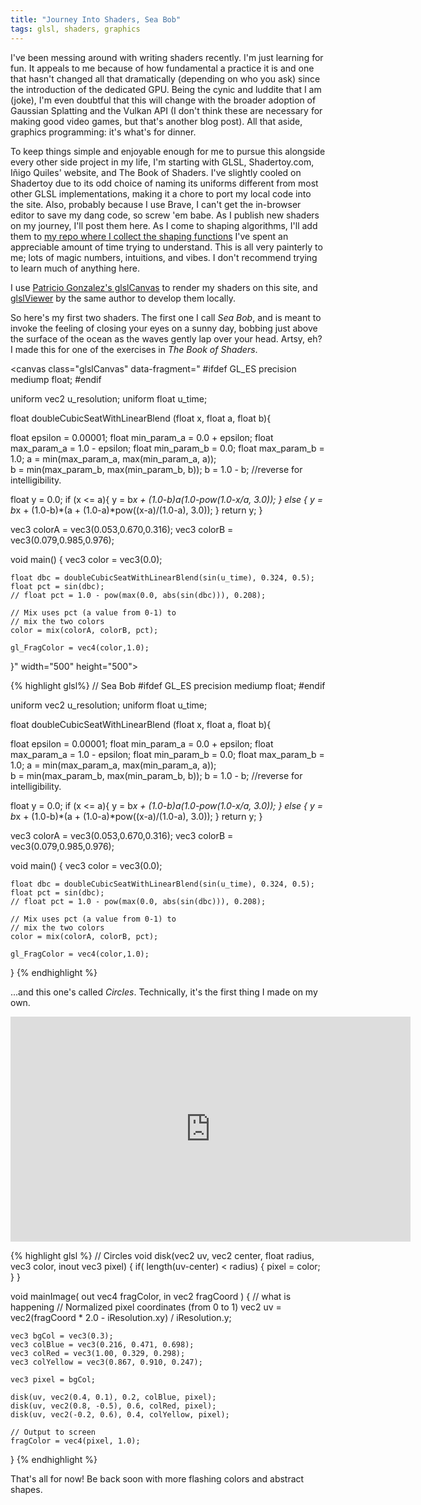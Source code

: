 ```yaml
---
title: "Journey Into Shaders, Sea Bob"
tags: glsl, shaders, graphics
---
```


I've been messing around with writing shaders recently. I'm just learning for fun. It appeals to me because of how fundamental a practice it is and one that hasn't changed all that dramatically (depending on who you ask) since the introduction of the dedicated GPU. Being the cynic and luddite that I am (joke), I'm even doubtful that this will change with the broader adoption of Gaussian Splatting and the Vulkan API (I don't think these are necessary for making good video games, but that's another blog post). All that aside, graphics programming: it's what's for dinner.

To keep things simple and enjoyable enough for me to pursue this alongside every other side project in my life, I'm starting with GLSL, Shadertoy.com, Iñigo Quiles' website, and The Book of Shaders. I've slightly cooled on Shadertoy due to its odd choice of naming its uniforms different from most other GLSL implementations, making it a chore to port my local code into the site. Also, probably because I use Brave, I can't get the in-browser editor to save my dang code, so screw 'em babe. As I publish new shaders on my journey, I'll post them here. As I come to shaping algorithms, I'll add them to [my repo where I collect the shaping functions](https://github.com/Shaka-n/shader-shaping-functions) I've spent an appreciable amount of time trying to understand. This is all very painterly to me; lots of magic numbers, intuitions, and vibes. I don't recommend trying to learn much of anything here.

I use [Patricio Gonzalez's glslCanvas](https://github.com/patriciogonzalezvivo/glslCanvas) to render my shaders on this site, and [glslViewer](https://github.com/patriciogonzalezvivo/glslViewer) by the same author to develop them locally.

So here's my first two shaders. The first one I call *Sea Bob*, and is meant to invoke the feeling of closing your eyes on a sunny day, bobbing just above the surface of the ocean as the waves gently lap over your head. Artsy, eh? I made this for one of the exercises in *The Book of Shaders*.

<canvas class="glslCanvas" data-fragment="
#ifdef GL_ES
precision mediump float;
#endif

uniform vec2 u_resolution;
uniform float u_time;

float doubleCubicSeatWithLinearBlend (float x, float a, float b){

  float epsilon = 0.00001;
  float min_param_a = 0.0 + epsilon;
  float max_param_a = 1.0 - epsilon;
  float min_param_b = 0.0;
  float max_param_b = 1.0;
  a = min(max_param_a, max(min_param_a, a));  
  b = min(max_param_b, max(min_param_b, b)); 
  b = 1.0 - b; //reverse for intelligibility.
  
  float y = 0.0;
  if (x <= a){
    y = b*x + (1.0-b)*a*(1.0-pow(1.0-x/a, 3.0));
  } else {
    y = b*x + (1.0-b)*(a + (1.0-a)*pow((x-a)/(1.0-a), 3.0));
  }
  return y;
}


vec3 colorA = vec3(0.053,0.670,0.316);
vec3 colorB = vec3(0.079,0.985,0.976);

void main() {
    vec3 color = vec3(0.0);
    
    float dbc = doubleCubicSeatWithLinearBlend(sin(u_time), 0.324, 0.5);
	float pct = sin(dbc);
    // float pct = 1.0 - pow(max(0.0, abs(sin(dbc))), 0.208);

    // Mix uses pct (a value from 0-1) to
    // mix the two colors
    color = mix(colorA, colorB, pct);

    gl_FragColor = vec4(color,1.0);
}" width="500" height="500"></canvas>

{% highlight glsl%}
// Sea Bob
#ifdef GL_ES
precision mediump float;
#endif

uniform vec2 u_resolution;
uniform float u_time;

float doubleCubicSeatWithLinearBlend (float x, float a, float b){

  float epsilon = 0.00001;
  float min_param_a = 0.0 + epsilon;
  float max_param_a = 1.0 - epsilon;
  float min_param_b = 0.0;
  float max_param_b = 1.0;
  a = min(max_param_a, max(min_param_a, a));  
  b = min(max_param_b, max(min_param_b, b)); 
  b = 1.0 - b; //reverse for intelligibility.
  
  float y = 0.0;
  if (x <= a){
    y = b*x + (1.0-b)*a*(1.0-pow(1.0-x/a, 3.0));
  } else {
    y = b*x + (1.0-b)*(a + (1.0-a)*pow((x-a)/(1.0-a), 3.0));
  }
  return y;
}


vec3 colorA = vec3(0.053,0.670,0.316);
vec3 colorB = vec3(0.079,0.985,0.976);

void main() {
    vec3 color = vec3(0.0);
    
    float dbc = doubleCubicSeatWithLinearBlend(sin(u_time), 0.324, 0.5);
	float pct = sin(dbc);
    // float pct = 1.0 - pow(max(0.0, abs(sin(dbc))), 0.208);

    // Mix uses pct (a value from 0-1) to
    // mix the two colors
    color = mix(colorA, colorB, pct);

    gl_FragColor = vec4(color,1.0);
}
{% endhighlight %}

...and this one's called *Circles*. Technically, it's the first thing I made on my own. 

<iframe width="640" height="360" frameborder="0" src="https://www.shadertoy.com/embed/csKBRy?gui=true&t=10&paused=true&muted=false" allowfullscreen></iframe>

{% highlight glsl %}
// Circles
void disk(vec2 uv, vec2 center, float radius, vec3 color, inout vec3 pixel) {
	if( length(uv-center) < radius) {
		pixel = color;
	}
}

void mainImage( out vec4 fragColor, in vec2 fragCoord )
{
// what is happening
    // Normalized pixel coordinates (from 0 to 1)
    vec2 uv = vec2(fragCoord * 2.0 - iResolution.xy) / iResolution.y;

    vec3 bgCol = vec3(0.3);
	vec3 colBlue = vec3(0.216, 0.471, 0.698);
	vec3 colRed = vec3(1.00, 0.329, 0.298);
	vec3 colYellow = vec3(0.867, 0.910, 0.247);

    vec3 pixel = bgCol;
 
    disk(uv, vec2(0.4, 0.1), 0.2, colBlue, pixel);
    disk(uv, vec2(0.8, -0.5), 0.6, colRed, pixel);
    disk(uv, vec2(-0.2, 0.6), 0.4, colYellow, pixel);

    // Output to screen
    fragColor = vec4(pixel, 1.0);

}
{% endhighlight %}

That's all for now! Be back soon with more flashing colors and abstract shapes.